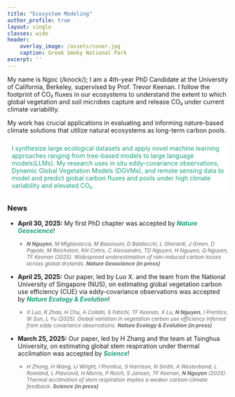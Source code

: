 ```yaml
---
title: "Ecosystem Modeling"
author_profile: true
layout: single
classes: wide
header:
    overlay_image: /assets/cover.jpg
    caption: Greak Smoky National Park
excerpt: ''
---
```


My name is Ngoc (/knock/); I am a 4th-year PhD Candidate at the University of California, Berkeley, supervised by Prof. Trevor Keenan. I follow the footprint of CO₂ fluxes in our ecosystems to understand the extent to which global vegetation and soil microbes capture and release CO₂ under current climate variability.

My work has crucial applications in evaluating and informing nature-based climate solutions that utilize natural ecosystems as long-term carbon pools.


<div style="background-color: #ffffff; color: #1b9e77; padding: 10px;">
  I synthesize large ecological datasets and apply novel machine learning approaches ranging from tree-based models to large language models(LLMs). My research uses in situ eddy-covariance observations, Dynamic Global Vegetation Models (DGVMs), and remote sensing data to model and predict global carbon fluxes and pools under high climate variability and elevated CO₂.
</div>

### News
* **April 30, 2025:** My first PhD chapter was accepted by <span style="color:#1b9e77; font-style: italic;"><strong><em>Nature Geoscience</em></strong></span>!
  <ul style="font-size:85%; margin-top:4px;">
    <li><span style="color:#666666; font-style: italic;">
      <strong>N Nguyen</strong>, M Migliavacca, M Bassiouni, D Baldocchi, L Gherardi, J Green, D Papale, M Reichstein, KH Cohrs, C Alessandro, TD Nguyen, H Nguyen, Q Nguyen, TF Keenan (2025). Widespread underestimation of rain-induced carbon losses across global drylands. <strong>Nature Geoscience (in press)</strong>
    </span></li>
  </ul>

* **April 25, 2025:** Our paper, led by Luo X. and the team from the National University of Singapore (NUS), on estimating global vegetation carbon use efficiency (CUE) via eddy-covariance observations was accepted by <span style="color:#1b9e77; font-style: italic;"><strong><em>Nature Ecology & Evolution</em></strong></span>!
  <ul style="font-size:85%; margin-top:4px;">
    <li><span style="color:#666666; font-style: italic;">
      X Luo, R Zhao, H Chu, A Collalti, S Fatichi, TF Keenan, X Lu, <strong>N Nguyen</strong>, I Prentice, W Sun, L Yu (2025). Global variation in vegetation carbon use efficiency inferred from eddy covariance observations. <strong>Nature Ecology & Evolution (in press)</strong>
    </span></li>
  </ul>

* **March 25, 2025:** Our paper, led by H Zhang and the team at Tsinghua University, on estimating global stem respiration under thermal acclimation was accepted by <span style="color:#1b9e77; font-style: italic;"><strong><em>Science</em></strong></span>!
  <ul style="font-size:85%; margin-top:4px;">
    <li><span style="color:#666666; font-style: italic;">
      H Zhang, H Wang, IJ Wright, I Prentice, S Harrison, N Smith, A Westerband, L Rowland, L Plavcová, H Morris, P Reich, S Jansen, TF Keenan, <strong>N Nguyen</strong> (2025). Thermal acclimation of stem respiration implies a weaker carbon-climate feedback. <strong>Science (in press)</strong>
    </span></li>
  </ul>



  
